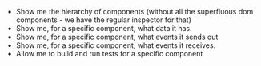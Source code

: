 * Show me the hierarchy of components (without all the superfluous dom components - we have the regular inspector for that)
* Show me, for a specific component, what data it has.
* Show me, for a specific component, what events it sends out
* Show me, for a specific component, what events it receives.
* Allow me to build and run tests for a specific component
